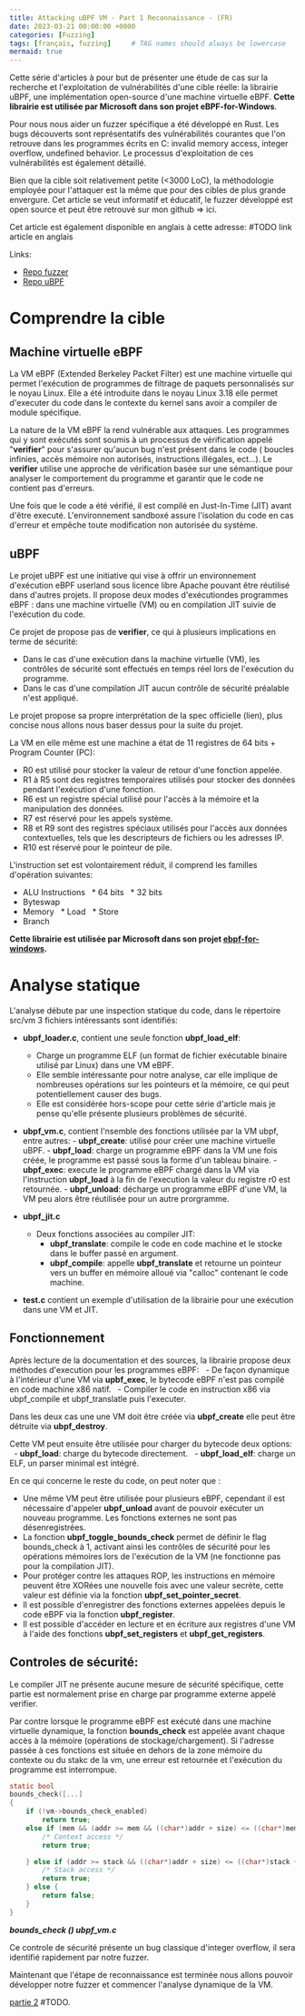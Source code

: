 ```yaml
---
title: Attacking uBPF VM - Part 1 Reconnaissance - (FR)
date: 2023-03-21 00:00:00 +0000
categories: [Fuzzing]
tags: [français, fuzzing]     # TAG names should always be lowercase
mermaid: true
---
```


Cette série d'articles à pour but de présenter une étude de cas sur la recherche et l'exploitation de vulnérabilités d'une cible réelle: la librairie uBPF, une implémentation open-source d'une machine virtuelle eBPF. __Cette librairie est utilisée par Microsoft dans son projet eBPF-for-Windows__.

Pour nous nous aider un fuzzer spécifique a été développé en Rust. Les bugs découverts sont représentatifs des vulnérabilités courantes que l'on retrouve dans les programmes écrits en C: invalid memory access, integer overflow, undefined behavior. Le processus d'exploitation de ces vulnérabilités est également détaillé.

Bien que la cible soit relativement petite (<3000 LoC), la méthodologie employée pour l'attaquer est la même que pour des cibles de plus grande envergure.  Cet article se veut informatif et éducatif, le fuzzer développé est open source et peut être retrouvé sur mon github => ici.

Cet article est également disponible en anglais à cette adresse: #TODO link article en anglais

Links:
- [Repo fuzzer](https://github.com/joachimff/eBPF-fuzzer)
- [Repo uBPF](https://github.com/iovisor/ubpf)

# Comprendre la cible
## Machine virtuelle eBPF 

La VM eBPF (Extended Berkeley Packet Filter) est une machine virtuelle qui permet l'exécution de programmes de filtrage de paquets personnalisés sur le noyau Linux. Elle a été introduite dans le noyau Linux 3.18 elle permet d'executer du code dans le contexte du kernel sans avoir a compiler de module spécifique.

La nature de la VM eBPF la rend vulnérable aux attaques. Les programmes qui y sont exécutés sont soumis à un processus de vérification appelé "**verifier**" pour s'assurer qu'aucun bug n'est présent dans le code ( boucles infinies, accès mémoire non autorisés, instructions illégales, ect...). Le **verifier** utilise une approche de vérification basée sur une sémantique pour analyser le comportement du programme et garantir que le code ne contient pas d'erreurs.

Une fois que le code a été vérifié, il est compilé en Just-In-Time (JIT) avant d'être executé. L'environnement sandboxé assure l'isolation du code en cas d'erreur et empêche toute modification non autorisée du système.

## uBPF

Le projet uBPF est une initiative qui vise à offrir un environnement d'exécution eBPF userland sous licence libre Apache pouvant être réutilisé dans d'autres projets. Il propose deux modes d'exécutiondes programmes eBPF : dans une machine virtuelle (VM) ou en compilation JIT suivie de l'exécution du code. 

Ce projet de propose pas de __verifier__, ce qui à plusieurs implications en terme de sécurité: 
- Dans le cas d'une exécution dans la machine virtuelle (VM), les contrôles de sécurité sont effectués en temps réel lors de l'exécution du programme.  
- Dans le cas d'une compilation JIT aucun contrôle de sécurité préalable n'est appliqué. 

Le projet propose sa propre interprétation de la spec officielle (lien), plus concise nous allons nous baser dessus pour la suite du projet.

La VM en elle même est une machine a état de 11 registres de 64 bits + Program Counter (PC):
-   R0 est utilisé pour stocker la valeur de retour d'une fonction appelée.
-   R1 à R5 sont des registres temporaires utilisés pour stocker des données pendant l'exécution d'une fonction.
-   R6 est un registre spécial utilisé pour l'accès à la mémoire et la manipulation des données.
-   R7 est réservé pour les appels système.
-   R8 et R9 sont des registres spéciaux utilisés pour l'accès aux données contextuelles, tels que les descripteurs de fichiers ou les adresses IP.
-   R10 est réservé pour le pointeur de pile.

L'instruction set est volontairement réduit, il comprend les familles d'opération suivantes:
* ALU Instructions
  * 64 bits
  * 32 bits
* Byteswap
* Memory
  * Load
  * Store
* Branch

__Cette librairie est utilisée par Microsoft dans son projet [ebpf-for-windows](https://github.com/microsoft/ebpf-for-windows).__

# Analyse statique

L'analyse débute par une inspection statique du code, dans le répertoire src/vm 3 fichiers intéressants sont identifiés:

- __ubpf_loader.c__, contient une seule fonction **ubpf_load_elf**: 
	- Charge un programme ELF (un format de fichier exécutable binaire utilisé par Linux) dans une VM eBPF. 
	- Elle semble intéressante pour notre analyse, car elle implique de nombreuses opérations sur les pointeurs et la mémoire, ce qui peut potentiellement causer des bugs. 
	- Elle est considérée hors-scope pour cette série d'article mais je pense qu'elle présente plusieurs problèmes de sécurité.

- __ubpf_vm.c__, contient l'nsemble des fonctions utilisée par la VM ubpf, entre autres:
		- __ubpf_create__: utilisé pour créer une machine virtuelle uBPF.
		- __ubpf_load__: charge un programme eBPF dans la VM une fois créée, le programme est passé sous la forme d'un tableau binaire.
		- __ubpf_exec__: execute le programme eBPF chargé dans la VM via l'instruction __ubpf_load__ à la fin de l'execution la valeur du registre r0 est retournée.
		- __ubpf_unload__: décharge un programme eBPF d'une VM, la VM peu alors être réutilisée pour un autre prorgramme.

- __ubpf_jit.c__
	- Deux fonctions associées au compiler JIT:
		- __ubpf_translate__:  compile le code en code machine et le stocke dans le buffer passé en argument.
		- __ubpf_compile__: appelle **ubpf_translate** et retourne un pointeur vers un buffer en mémoire alloué via "calloc" contenant le code machine.
- __test.c__ contient un exemple d'utilisation de la librairie pour une exécution dans une VM et JIT.

## Fonctionnement

Après lecture de la documentation et des sources, la librairie propose deux méthodes d'execution pour les programmes eBPF:
  - De façon dynamique à l'intérieur d'une VM via __upbf_exec__, le bytecode eBPF n'est pas compilé en code machine x86 natif.
  - Compiler le code en instruction x86  via ubpf_compile et ubpf_translatle puis l'executer.

Dans les deux cas une une VM doit être créée via __ubpf_create__ elle peut être détruite via __ubpf_destroy__.

Cette VM peut ensuite être utilisée pour charger du bytecode deux options:
  - __ubpf_load__: charge du bytecode directement.
  - __ubpf_load_elf__: charge un ELF, un parser minimal est intégré.

En ce qui concerne le reste du code, on peut noter que :
-   Une même VM peut être utilisée pour plusieurs eBPF, cependant il est nécessaire d'appeler **ubpf_unload** avant de pouvoir exécuter un nouveau programme. Les fonctions externes ne sont pas désenregistrées.
-   La fonction **ubpf_toggle_bounds_check** permet de définir le flag bounds_check à 1, activant ainsi les contrôles de sécurité pour les opérations mémoires lors de l'exécution de la VM (ne fonctionne pas pour la compilation JIT).
-   Pour protéger contre les attaques ROP, les instructions en mémoire peuvent être XORées une nouvelle fois avec une valeur secrète, cette valeur est définie via la fonction **ubpf_set_pointer_secret**.
-   Il est possible d'enregistrer des fonctions externes appelées depuis le code eBPF via la fonction **ubpf_register**.
-   Il est possible d'accéder en lecture et en écriture aux registres d'une VM à l'aide des fonctions **ubpf_set_registers** et **ubpf_get_registers**.

## Controles de sécurité:

Le compiler JIT ne présente aucune mesure de sécurité spécifique, cette partie est normalement prise en charge par programme externe appelé verifier.

Par contre lorsque le programme eBPF est exécuté dans une machine virtuelle dynamique, la fonction **bounds_check** est appelée avant chaque accès à la mémoire (opérations de stockage/chargement). Si l'adresse passée à ces fonctions est située en dehors de la zone mémoire du contexte ou du stakc de la vm, une erreur est retournée et l'exécution du programme est interrompue.

```C
static bool
bounds_check([...]
{
    if (!vm->bounds_check_enabled)
        return true;
    else if (mem && (addr >= mem && ((char*)addr + size) <= ((char*)mem + mem_len))) {
        /* Context access */
        return true;

    } else if (addr >= stack && ((char*)addr + size) <= ((char*)stack + UBPF_STACK_SIZE)) {
        /* Stack access */
        return true;
    } else {
        return false;
    }
}
```
___bounds_check () ubpf_vm.c___

Ce controle de sécurité présente un bug classique d'integer overflow, il sera identifié rapidement par notre fuzzer.

Maintenant que l'étape de reconnaissance est terminée nous allons pouvoir développer notre fuzzer et commencer l'analyse dynamique de la VM.

[partie 2]() #TODO.
